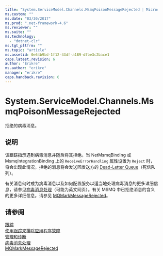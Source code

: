```yaml
---
title: "System.ServiceModel.Channels.MsmqPoisonMessageRejected | Microsoft Docs"
ms.custom: ""
ms.date: "03/30/2017"
ms.prod: ".net-framework-4.6"
ms.reviewer: ""
ms.suite: ""
ms.technology: 
  - "dotnet-clr"
ms.tgt_pltfrm: ""
ms.topic: "article"
ms.assetid: 0e64b9bd-1f12-43df-a189-d7be3c2bace1
caps.latest.revision: 6
author: "Erikre"
ms.author: "erikre"
manager: "erikre"
caps.handback.revision: 6
---
```

# System.ServiceModel.Channels.MsmqPoisonMessageRejected
拒绝的病毒消息。  
  
## 说明  
 该跟踪指示遇到病毒消息并随后将其拒绝。当 NetMsmqBinding 或 MsmqIntegrationBinding 上的 `ReceiveErrorHandling` 属性设置为 `Reject` 时，将会出现此情况。拒绝的消息将会发送回发送方的 [Dead\-Letter Queue](http://go.microsoft.com/fwlink/?LinkId=99544)（死信队列）。  
  
 有关消息何时成为病毒消息以及如何配置服务以适当地处理病毒消息的更多详细信息，请参见[病毒消息处理](http://go.microsoft.com/fwlink/?LinkId=99546)（可能为英文网页）。有关 MSMQ 中已拒绝消息的含义的更多详细信息，请参见 [MQMarkMessageRejected](http://go.microsoft.com/fwlink/?LinkId=99548)。  
  
## 请参阅  
 [跟踪](../../../../../docs/framework/wcf/diagnostics/tracing/index.md)   
 [使用跟踪来排除应用程序故障](../../../../../docs/framework/wcf/diagnostics/tracing/using-tracing-to-troubleshoot-your-application.md)   
 [管理和诊断](../../../../../docs/framework/wcf/diagnostics/index.md)   
 [病毒消息处理](http://go.microsoft.com/fwlink/?LinkId=99546)   
 [MQMarkMessageRejected](http://go.microsoft.com/fwlink/?LinkId=99548)